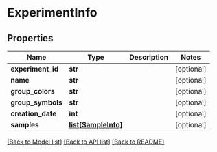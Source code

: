 # ExperimentInfo

## Properties
Name | Type | Description | Notes
------------ | ------------- | ------------- | -------------
**experiment_id** | **str** |  | [optional] 
**name** | **str** |  | [optional] 
**group_colors** | **str** |  | [optional] 
**group_symbols** | **str** |  | [optional] 
**creation_date** | **int** |  | [optional] 
**samples** | [**list[SampleInfo]**](SampleInfo.md) |  | [optional] 

[[Back to Model list]](../README.md#documentation-for-models) [[Back to API list]](../README.md#documentation-for-api-endpoints) [[Back to README]](../README.md)

